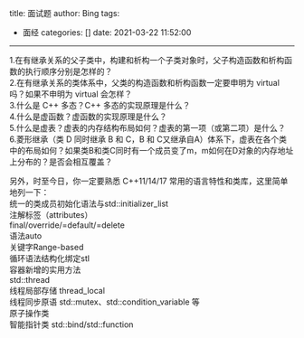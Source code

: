 title: 面试题
author: Bing
tags:
  - 面经
categories: []
date: 2021-03-22 11:52:00
---
1.在有继承关系的父子类中，构建和析构一个子类对象时，父子构造函数和析构函数的执行顺序分别是怎样的？  
2.在有继承关系的类体系中，父类的构造函数和析构函数一定要申明为 virtual 吗？如果不申明为 virtual 会怎样？  
3.什么是 C++ 多态？C++ 多态的实现原理是什么？  
4.什么是虚函数？虚函数的实现原理是什么？  
5.什么是虚表？虚表的内存结构布局如何？虚表的第一项（或第二项）是什么？  
6.菱形继承（类 D 同时继承 B 和 C，B 和 C又继承自A）体系下，虚表在各个类中的布局如何？如果类B和类C同时有一个成员变了m，m如何在D对象的内存地址上分布的？是否会相互覆盖？ 

另外，时至今日，你一定要熟悉 C++11/14/17 常用的语言特性和类库，这里简单地列一下：  
  统一的类成员初始化语法与std::initializer_list<T>  
  注解标签（attributes）  
  final/override/=default/=delete   
  语法auto   
  关键字Range-based   
  循环语法结构化绑定stl   
  容器新增的实用方法  
  std::thread  
  线程局部存储 thread_local  
  线程同步原语 std::mutex、std::condition_variable 等  
  原子操作类  
  智能指针类
  std::bind/std::function

